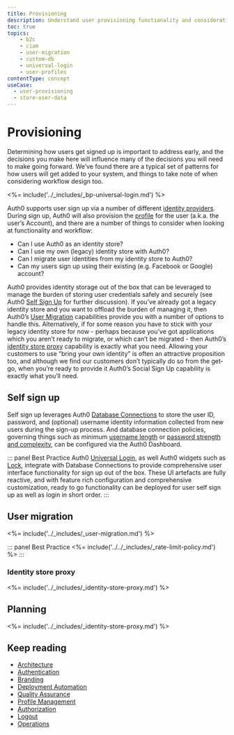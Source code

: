 ```yaml
---
title: Provisioning
description: Understand user provisioning functionality and considerations for your B2C implementation. 
toc: true
topics:
    - b2c
    - ciam
    - user-migration
    - custom-db
    - universal-login
    - user-profiles
contentType: concept
useCase:
  - user-provisioning
  - store-user-data
---
```

# Provisioning

Determining how users get signed up is important to address early, and the decisions you make here will influence many of the decisions you will need to make going forward. We’ve found there are a typical set of patterns for how users will get added to your system, and things to take note of when considering workflow design too.

<%= include('../_includes/_bp-universal-login.md') %>

Auth0 supports user sign up via a number of different [identity providers](/identityproviders). During sign up, Auth0 will also provision the [profile](/users/concepts/overview-user-profile) for the user (a.k.a. the user’s Account), and there are a number of things to consider when looking at functionality and workflow:

* Can I use Auth0 as an identity store?
* Can I use my own (legacy) identity store with Auth0?
* Can I migrate user identities from my identity store to Auth0?
* Can my users sign up using their existing (e.g. Facebook or Google) account?

Auth0 provides identity storage out of the box that can be leveraged to manage the burden of storing user credentials safely and securely (see Auth0 [Self Sign Up](#self-sign-up) for further discussion). If you’ve already got a legacy identity store and you want to offload the burden of managing it, then Auth0’s [User Migration](#user-migration) capabilities provide you with a number of options to handle this. Alternatively, if for some reason you have to stick with your legacy identity store for now - perhaps because you’ve got applications which you aren’t ready to migrate, or which can’t be migrated - then Auth0’s [identity store proxy](#identity-store-proxy) capability is exactly what you need. Allowing your customers to use “bring your own identity” is often an attractive proposition too, and although we find our customers don’t typically do so from the get-go, when you’re ready to provide it Auth0’s Social Sign Up capability is exactly what you’ll need. 

## Self sign up

Self sign up leverages Auth0 [Database Connections](/connections/database) to store the user ID, password, and (optional) username identity information collected from new users during the sign-up process. And database connection policies, governing things such as minimum [username length](connections/database/require-username#username-length) or [password strength and complexity](/connections/database/password-options), can be configured via the Auth0 Dashboard. 

::: panel Best Practice
Auth0 [Universal Login](/hosted-pages/login), as well Auth0 widgets such as [Lock](https://auth0.com/lock), integrate with Database Connections to provide comprehensive user interface functionality for sign up out of the box. These UI artefacts are fully reactive, and with feature rich configuration and comprehensive customization, ready to go functionality can be deployed for user self sign up as well as login in short order.
:::

## User migration

<%= include('../_includes/_user-migration.md') %>

::: panel Best Practice
<%= include('../../_includes/_rate-limit-policy.md') %>
:::

### Identity store proxy

<%= include('../_includes/_identity-store-proxy.md') %>

## Planning

<%= include('../_includes/_identity-store-proxy.md') %>

## Keep reading

* [Architecture](/architecture-scenarios/implementation/b2c/b2c-architecture)
* [Authentication](/architecture-scenarios/implementation/b2c/b2c-authentication)
* [Branding](/architecture-scenarios/implementation/b2c/b2c-branding)
* [Deployment Automation](/architecture-scenarios/implementation/b2c/b2c-deployment)
* [Quality Assurance](/architecture-scenarios/implementation/b2c/b2c-qa)
* [Profile Management](/architecture-scenarios/implementation/b2c/b2c-profile-mgmt)
* [Authorization](/architecture-scenarios/implementation/b2c/b2c-authorization)
* [Logout](/architecture-scenarios/implementation/b2c/b2c-logout)
* [Operations](/architecture-scenarios/implementation/b2c/b2c-operations)
